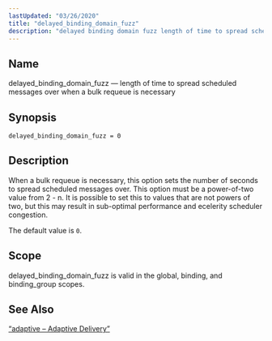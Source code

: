 ```yaml
---
lastUpdated: "03/26/2020"
title: "delayed_binding_domain_fuzz"
description: "delayed binding domain fuzz length of time to spread scheduled messages over when a bulk requeue is necessary delayed binding domain fuzz 0 When a bulk requeue is necessary this option sets the number of seconds to spread scheduled messages over This option must be a power of two value..."
---
```


<a name="conf.ref.delayed_binding_domain_fuzz"></a> 
## Name

delayed_binding_domain_fuzz — length of time to spread scheduled messages over when a bulk requeue is necessary

## Synopsis

`delayed_binding_domain_fuzz = 0`

<a name="idp24149408"></a> 
## Description

When a bulk requeue is necessary, this option sets the number of seconds to spread scheduled messages over. This option must be a power-of-two value from 2 - n. It is possible to set this to values that are not powers of two, but this may result in sub-optimal performance and ecelerity scheduler congestion.

The default value is `0`.

<a name="idp24152448"></a> 
## Scope

delayed_binding_domain_fuzz is valid in the global, binding, and binding_group scopes.

<a name="idp24154336"></a> 
## See Also

[“adaptive – Adaptive Delivery”](/momentum/4/modules/4-adaptive)